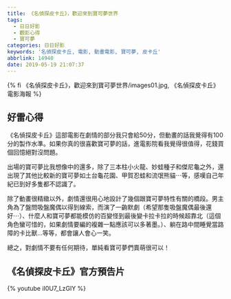 ```yaml
---
title: 《名偵探皮卡丘》，歡迎來到寶可夢世界
tags:
  - 日日好影
  - 觀影心得
  - 寶可夢
categories: 日日好影
keywords: '名偵探皮卡丘, 電影, 動畫電影, 寶可夢, 皮卡丘'
abbrlink: 14940
date: 2019-05-19 21:07:37
---
```


{% fi 《名偵探皮卡丘》，歡迎來到寶可夢世界/images01.jpg, 《名偵探皮卡丘》電影海報 %}

## 好雷心得
《名偵探皮卡丘》這部電影在劇情的部分我只會給50分，但動畫的話我覺得有100分的製作水準。如果你真的很喜歡寶可夢的話，進電影院看我覺得很值得，花錢買個回憶絕對沒問題。

出場的寶可夢比我想像中的還多，除了三本柱小火龍、妙蛙種子和傑尼龜之外，還出現了其他比較新的寶可夢如土台龜花園、甲賀忍蛙和流氓熊貓⋯等，感嘆自己年紀已到好多隻都不認識了。

<!--more-->

除了動畫很精緻以外，劇情還很用心地設計了幾個跟寶可夢特性有關的橋段。男主角為了盤問吸盤魔偶以得到線索，而演了一齣默劇（希望那隻吸盤魔偶最後還好⋯）、什麼人和寶可夢都能模仿的百變怪到最後變卡拉卡拉的時候超靠北（這個角色蠻可惜的，如果劇情要編的複雜一點應該可以多著墨。）、躺在路中間睡覺當路障的卡比獸...等等，都會讓人會心一笑。

總之，對劇情不要有任何期待，單純看寶可夢們賣萌很可以！

## 《名偵探皮卡丘》官方預告片
{% youtube iI0U7_LzGlY %}